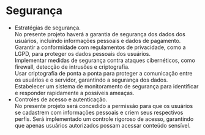 # Segurança
- Estratégias de segurança.  
No presente projeto haverá a garantia de segurança dos dados dos usuários, incluindo informações pessoais e  dados de pagamento.  
Garantir a conformidade com regulamentos de privacidade, como a LGPD, para  proteger os dados pessoais dos usuários.  
Implementar medidas de segurança contra ataques cibernéticos, como firewall,  detecção de intrusões e criptografia.  
Usar criptografia de ponta a ponta para proteger a comunicação entre os usuários e  o servidor, garantindo a segurança dos dados.  
Estabelecer um sistema de monitoramento de segurança para identificar e responder  rapidamente a possíveis ameaças.  
- Controles de acesso e autenticação.  
No presente projeto será concedido a permissão para que os usuários se cadastrem com informações pessoais e criem seus respectivos perfis. Será implementado um controle rigoroso de acesso, garantindo que apenas usuários  autorizados possam acessar conteúdo sensível. 